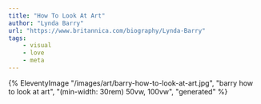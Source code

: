 ```yaml
---
title: "How To Look At Art"
author: "Lynda Barry"
url: "https://www.britannica.com/biography/Lynda-Barry"
tags:
    - visual
    - love
    - meta
---
```

{% EleventyImage "/images/art/barry-how-to-look-at-art.jpg", "barry how to look at art", "(min-width: 30rem) 50vw, 100vw", "generated" %}